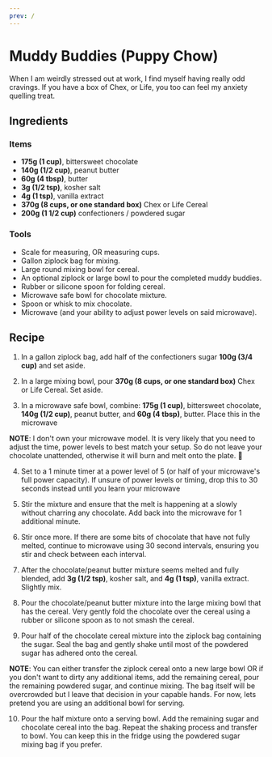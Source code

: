 ```yaml
---
prev: /
---
```


# Muddy Buddies (Puppy Chow)

When I am weirdly stressed out at work, I find myself having really odd cravings. If you have a box of Chex, or Life, you too can feel my anxiety quelling treat.

## Ingredients

### Items

* **175g (1 cup)**, bittersweet chocolate
* **140g (1/2 cup)**, peanut butter
* **60g (4 tbsp)**, butter
* **3g (1/2 tsp)**, kosher salt
* **4g (1 tsp)**, vanilla extract
* **370g (8 cups, or one standard box)** Chex or Life Cereal
* **200g (1 1/2 cup)** confectioners / powdered sugar

### Tools

* Scale for measuring, OR measuring cups.
* Gallon ziplock bag for mixing.
* Large round mixing bowl for cereal.
* An optional ziplock or large bowl to pour the completed muddy buddies.
* Rubber or silicone spoon for folding cereal.
* Microwave safe bowl for chocolate mixture.
* Spoon or whisk to mix chocolate.
* Microwave (and your ability to adjust power levels on said microwave).

## Recipe

1. In a gallon ziplock bag, add half of the confectioners sugar **100g (3/4 cup)** and set aside.

2. In a large mixing bowl, pour **370g (8 cups, or one standard box)** Chex or Life Cereal. Set aside.

3. In a microwave safe bowl, combine: **175g (1 cup)**, bittersweet chocolate, **140g (1/2 cup)**, peanut butter, and **60g (4 tbsp)**, butter. Place this in the microwave

**NOTE**: I don't own your microwave model. It is very likely that you need to adjust the time, power levels to best match your setup. So do not leave your chocolate unattended, otherwise it will burn and melt onto the plate. :grimacing:

4. Set to a 1 minute timer at a power level of 5 (or half of your microwave's full power capacity). If unsure of power levels or timing, drop this to 30 seconds instead until you learn your microwave

5. Stir the mixture and ensure that the melt is happening at a slowly without charring any chocolate. Add back into the microwave for 1 additional minute.

6. Stir once more. If there are some bits of chocolate that have not fully melted, continue to microwave using 30 second intervals, ensuring you stir and check between each interval.

7. After the chocolate/peanut butter mixture seems melted and fully blended, add **3g (1/2 tsp)**, kosher salt, and **4g (1 tsp)**, vanilla extract. Slightly mix.

8. Pour the chocolate/peanut butter mixture into the large mixing bowl that has the cereal. Very gently fold the chocolate over the cereal using a rubber or silicone spoon as to not smash the cereal.

9. Pour half of the chocolate cereal mixture into the ziplock bag containing the sugar. Seal the bag and gently shake until most of the powdered sugar has adhered onto the cereal.

**NOTE**: You can either transfer the ziplock cereal onto a new large bowl OR if you don't want to dirty any additional items, add the remaining cereal, pour the remaining powdered sugar, and continue mixing. The bag itself will be overcrowded but I leave that decision in your capable hands. For now, lets pretend you are using an additional bowl for serving.

10. Pour the half mixture onto a serving bowl. Add the remaining sugar and chocolate cereal into the bag. Repeat the shaking process and transfer to bowl. You can keep this in the fridge using the powdered sugar mixing bag if you prefer.
